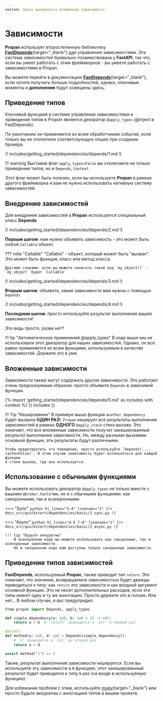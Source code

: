 ```yaml
---
nested: Здесь вызывается вложенная зависимость
---
```


# Зависимости

**Propan** использует второстепенную библиотеку [**FastDepends**](https://lancetnik.github.io/FastDepends/){target="_blank"} ддя управления зависимостями.
Эта система зависимостей буквально позаимствована у **FastAPI**, так что, если вы умеет работать с этим фреймворков - вы умеете работать с зависимостями в Propan.

Вы можете перейти в документацию [**FastDepends**](https://lancetnik.github.io/FastDepends/){target="_blank"}, если хотите получить больше подробностей, однако, ключевые моменты и **дополнения** будут освещены здесь.

## Приведение типов

Ключевой функцией в системе управления зависимостями и приведения типов в *Propan* является декоратор `@apply_types` (@inject в FastDepends).

По умолчанию он применяется ко всем обработчикам событий, если только вы не отключили соответсвующую опцию при создании брокера.

{! includes/getting_started/dependencies/depends/1.md !}

!!! warning
    Выставив флаг `apply_types=False` вы отключаете не только приведение типов, но и `Depends`, `Context`.

Этот флаг может быть полезен, если вы используете **Propan** в рамках другого фреймворка и вам не нужно использовать
нативную систему зависимостей.

## Внедрение зависимостей

Для внедрения зависимостей в **Propan** используется специальный класс **Depends**

{! includes/getting_started/dependencies/depends/2.md !}

**Первым шагом**: нам нужно объявить зависимость - это может быть любой `Callable` объект.

??? note "Callable"
    "Callable" - объект, который может быть "вызван". Это может быть функция, класс или метод класса.

    Другими словами: если вы можете написать такой код `my_object()` - `my_object` будет `Callable`

{! includes/getting_started/dependencies/depends/3.md !}

**Вторым шагом**: объявите, какие зависимости вам нужны с помощью `Depends`

{! includes/getting_started/dependencies/depends/4.md !}

**Последним шагом**: просто используйте результат выполнения вашей зависимости!

Это ведь просто, разве нет?

!!! tip "Автоматическое применений @apply_types"
    В коде выше мы не использовали этот декоратор для наших зависимостей. Однако, он все равно применяется
    ко всем функциям, используемым в качестве зависимостей. Держите это в уме. 

## Вложенные зависимости

Зависимости также могут содержать другие зависимости. Это работает очень предсказуемым образом: просто объявите
`Depends` в зависимой функции.

{% import 'getting_started/dependencies/depends/5.md' as includes with context %}
{{ includes }}

!!! Tip "Кеширование"
    В примере выше функция `another_dependency` будет вызвана **ОДИН РАЗ!**.
    `Propan` кеширует все результаты выполнения зависимостей в рамках **ОДНОГО** `@apply_stack` стека вызова.
    Это означает, что все вложенные зависимости получат закешированный результат выполнения зависимости.
    Но, между разными вызовами основной функции, эти результаты будут различными.

    Чтобы предотвратить это поведение, просто используйте `Depends(..., cache=False)`. В этом случае зависимость будет испольняться для каждой функции
    в стеке вызова, где она используется.

## Использование с обычными функциями

Вы можете использовать декоратор `@apply_types` не только вместе с вашими `@broker.hanle`'ми, но и с обычными функциями: как синхронными, так и асинхронными.

=== "Sync"
    ```python hl_lines="3-4" linenums="1"
    {!> docs_src/quickstart/dependencies/basic/3_sync.py !}
    ```

=== "Async"
    ```python hl_lines="4-5 7-8" linenums="1"
    {!> docs_src/quickstart/dependencies/basic/3_async.py !}
    ```

    !!! tip "Будьте аккуратны"
        В асинхронном коде вы можете использовать как синхронные, так и асинхронные зависимости.
        Но в синхронном коде вам доступны только синхронные зависимости.

## Приведение типов зависимостей

**FastDepends**, используемый **Propan**, также приводит тип `return`. Это означает, что значение, возвращаемое зависимостью будет
дважды приводиться к типу: как `return` это зависимости и как входной аргумент основной функции. Это не несет дополнительных расходов, если
эти типы имеют одну и ту же аннотацию. Просто держите это в голове. Или нет... В любом случае, я вас предупредил.

```python linenums="1"
from propan import Depends, apply_types

def simple_dependency(a: int, b: int = 3) -> str:
    return a + b  # 'return' приводится к `str` в первый раз

@inject
def method(a: int, d: int = Depends(simple_dependency)):
    # 'd' приводится к `int` во второй раз
    return a + d

assert method("1") == 5
```

Также, результат выполнения зависимости кешируется. Если вы используете эту зависимости в `N` функциях,
этот закешированный результат будет приводится к типу `N` раз (на входе в используемую функцию).

Для избежания проблем с этим, используйте [mypy](https://www.mypy-lang.org){target="_blank"} или просто будьте аккуратны с аннотацией типов в вашем проекте.
